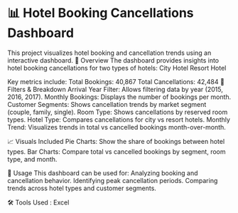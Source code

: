 # 📊 Hotel Booking Cancellations Dashboard
This project visualizes hotel booking and cancellation trends using an interactive dashboard.
🏨 Overview
The dashboard provides insights into hotel booking cancellations for two types of hotels:
City Hotel
Resort Hotel

Key metrics include:
Total Bookings: 40,867
Total Cancellations: 42,484
📅 Filters & Breakdown
Arrival Year Filter: Allows filtering data by year (2015, 2016, 2017).
Monthly Bookings: Displays the number of bookings per month.
Customer Segments: Shows cancellation trends by market segment (couple, family, single).
Room Type: Shows cancellations by reserved room types.
Hotel Type: Compares cancellations for city vs resort hotels.
Monthly Trend: Visualizes trends in total vs cancelled bookings month-over-month.

📈 Visuals Included
Pie Charts: Show the share of bookings between hotel types.
Bar Charts: Compare total vs cancelled bookings by segment, room type, and month.

📂 Usage
This dashboard can be used for:
Analyzing booking and cancellation behavior.
Identifying peak cancellation periods.
Comparing trends across hotel types and customer segments.

🛠️ Tools Used : Excel
